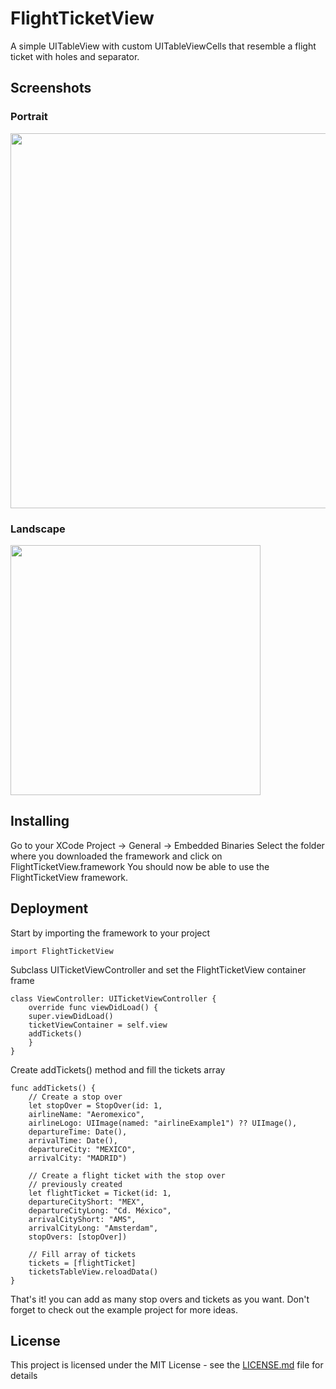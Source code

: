 # FlightTicketView

A simple UITableView with custom UITableViewCells that resemble a flight ticket with holes and separator.

## Screenshots
### Portrait

<img src="Screenshots/1.png" height="600"> 

### Landscape

<img src="Screenshots/2.png" height="400">

## Installing

Go to your XCode Project  -> General -> Embedded Binaries
Select the folder where you downloaded the framework and click on FlightTicketView.framework
You should now be able to use the FlightTicketView framework.

## Deployment

Start by importing the framework to your project
```
import FlightTicketView
```

Subclass UITicketViewController and set the FlightTicketView container frame
```
class ViewController: UITicketViewController {
    override func viewDidLoad() {
    super.viewDidLoad()
    ticketViewContainer = self.view
    addTickets()
    }
}
```

Create addTickets() method and fill the tickets array
```
func addTickets() {
    // Create a stop over
    let stopOver = StopOver(id: 1,
    airlineName: "Aeromexico",
    airlineLogo: UIImage(named: "airlineExample1") ?? UIImage(),
    departureTime: Date(),
    arrivalTime: Date(),
    departureCity: "MEXICO",
    arrivalCity: "MADRID")

    // Create a flight ticket with the stop over
    // previously created
    let flightTicket = Ticket(id: 1,
    departureCityShort: "MEX",
    departureCityLong: "Cd. México",
    arrivalCityShort: "AMS",
    arrivalCityLong: "Amsterdam",
    stopOvers: [stopOver])

    // Fill array of tickets
    tickets = [flightTicket]
    ticketsTableView.reloadData()
}
```

That's it! you can add as many stop overs and tickets as you want.
Don't forget to check out the example project for more ideas.

## License

This project is licensed under the MIT License - see the [LICENSE.md](LICENSE.md) file for details
